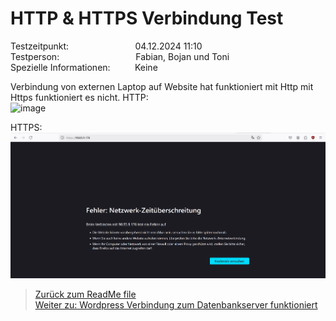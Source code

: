 # HTTP & HTTPS Verbindung Test  
Testzeitpunkt:&nbsp;&nbsp;&nbsp;&nbsp;&nbsp;&nbsp;&nbsp;&nbsp;&nbsp;&nbsp;&nbsp;&nbsp;&nbsp;&nbsp;&nbsp;&nbsp;&nbsp;&nbsp;&nbsp;&nbsp;&nbsp;&nbsp;&nbsp;&nbsp;&nbsp;&nbsp;&nbsp;04.12.2024 11:10  
Testperson:&nbsp;&nbsp;&nbsp;&nbsp;&nbsp;&nbsp;&nbsp;&nbsp;&nbsp;&nbsp;&nbsp;&nbsp;&nbsp;&nbsp;&nbsp;&nbsp;&nbsp;&nbsp;&nbsp;&nbsp;&nbsp;&nbsp;&nbsp;&nbsp;&nbsp;&nbsp;&nbsp;&nbsp;&nbsp;&nbsp; Fabian, Bojan und Toni  
Spezielle Informationen:&nbsp;&nbsp;&nbsp;&nbsp;&nbsp;&nbsp;&nbsp;&nbsp;&nbsp;&nbsp;Keine  


Verbindung von externen Laptop auf Website hat funktioniert mit Http mit Https funktioniert es nicht.
HTTP:  
![image](https://github.com/user-attachments/assets/9860b031-f38a-4caf-8e18-3c0c6e50ee7d)  
  
HTTPS:  
![image](Images/HTTPS.png)




> [Zurück zum ReadMe file](README.md)  
> [Weiter zu: Wordpress Verbindung zum Datenbankserver funktioniert](Testfall2.md)
